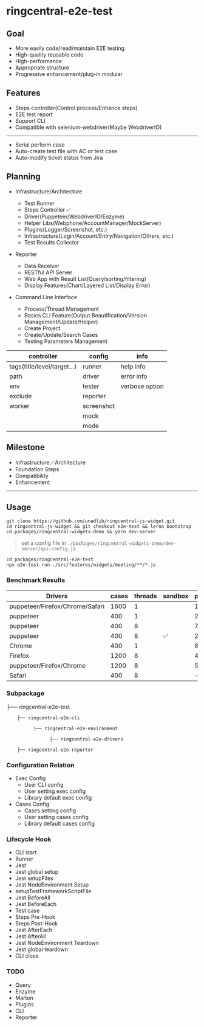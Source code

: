 # ringcentral-e2e-test

## Goal

-   More easily code/read/maintain E2E testing
-   High-quality reusable code
-   High-performance
-   Appropriate structure
-   Progressive enhancement/plug-in modular

## Features

-   Steps controller(Control process/Enhance steps)
-   E2E test report
-   Support CLI
-   Compatible with selenium-webdriver(Maybe WebdriverIO)

---

-   Serial perform case
-   Auto-create test file with AC or test case
-   Auto-modify ticket status from Jira

## Planning

-   Infrastructure/Architecture

    -   Test Runner
    -   Steps Controller ✅
    -   Driver(Puppeteer/WebdriverIO/Enzyme)
    -   Helper Libs(Webphone/AccountManager/MockServer)
    -   Plugins(Logger/Screenshot, etc.)
    -   Infrastructure(Login/Account/Entry/Navigation/Others, etc.)
    -   Test Results Collector

-   Reporter

    -   Data Receiver
    -   RESTful API Server
    -   Web App with Result List(Query/sorting/filtering)
    -   Display Features(Chart/Layered List/Display Error)

-   Command Line Interface
    -   Process/Thread Management
    -   Basics CLI Feature(Output Beautification/Version Management/Update/Helper)
    -   Create Project
    -   Create/Update/Search Cases
    -   Testing Parameters Management

| controller                | config     | info           |
| ------------------------- | ---------- | -------------- |
| tags(title/level/target…) | runner     | help info      |
| path                      | driver     | error info     |
| env                       | tester     | verbose option |
| exclude                   | reporter   |                |
| worker                    | screenshot |                |
|                           | mock       |                |
|                           | mode       |                |

## Milestone

-   Infrastructure／Architecture
-   Foundation Steps
-   Compatibility
-   Enhancement

---

## Usage

```shell
git clone https://github.com/unadlib/ringcentral-js-widget.git
cd ringcentral-js-widget && git checkout e2e-test && lerna bootstrap
cd packages/ringcentral-widgets-demo && yarn dev-server
```

> set a config file in `./packages/ringcentral-widgets-demo/dev-server/api-config.js`

```shell
cd packages/ringcentral-e2e-test
npx e2e-test run ./src/features/widgets/meeting/**/*.js
```

### Benchmark Results

| Drivers                         | cases | threads | sandbox | performance | stability |
| ------------------------------- | ----- | ------- | ------- | ----------- | --------- |
| puppeteer/Firefox/Chrome/Safari | 1600  | 1       |         | 1260.56s    | ✅        |
| puppeteer                       | 400   | 1       |         | 215.179s    | ✅        |
| puppeteer                       | 400   | 8       |         | 79.744s     | ✅        |
| puppeteer                       | 400   | 8       | ✅      | 230.122s    | ✅        |
| Chrome                          | 400   | 1       |         | 80.129s     | ✅        |
| Firefox                         | 1200  | 8       |         | 428s        | ❌        |
| puppeteer/Firefox/Chrome        | 1200  | 8       |         | 505.122s    | ❌        |
| Safari                          | 400   | 8       |         | -           | ❌        |

### Subpackage

├── ringcentral-e2e-test

        ├── ringcentral-e2e-cli

              ├── ringcentral-e2e-environment

                    ├── ringcentral-e2e-drivers

        ├── ringcentral-e2e-reporter

### Configuration Relation

-   Exec Config
    -   User CLI config
    -   User setting exec config
    -   Library default exec config
-   Cases Config
    -   Cases setting config
    -   User setting cases config
    -   Library default cases config

### Lifecycle Hook

-   CLI start
-   Runner
-   Jest
-   Jest global setup
-   Jest setupFiles
-   Jest NodeEnvironment Setup
-   setupTestFrameworkScriptFile
-   Jest BeforeAll
-   Jest BeforeEach
-   Test case
-   Steps Pre-Hook
-   Steps Post-Hook
-   Jest AfterEach
-   Jest AfterAll
-   Jest NodeEnvironment Teardown
-   Jest global teardown
-   CLI close

### TODO

-   Query
-   Enzyme
-   Marten
-   Plugins
-   CLI
-   Reporter

